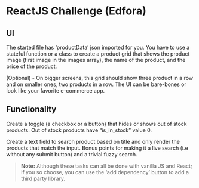 # ReactJS Challenge (Edfora)

## UI

The started file has ‘productData’ json imported for you. You have to use a stateful function or a class to create a product grid that shows the product image (first image in the images array), the name of the product, and the price of the product.

(Optional) - On bigger screens, this grid should show three product in a row and on smaller ones, two products in a row. The UI can be bare-bones or look like your favorite e-commerce app.

## Functionality

Create a toggle (a checkbox or a button) that hides or shows out of stock products. Out of stock products have “is_in_stock” value 0.

Create a text field to search product based on title and only render the products that match the input. Bonus points for making it a live search (i.e without any submit button) and a trivial fuzzy search.

> **Note:** Although these tasks can all be done with vanilla JS and React; if you so choose, you can use the ‘add dependency’ button to add a third party library.
